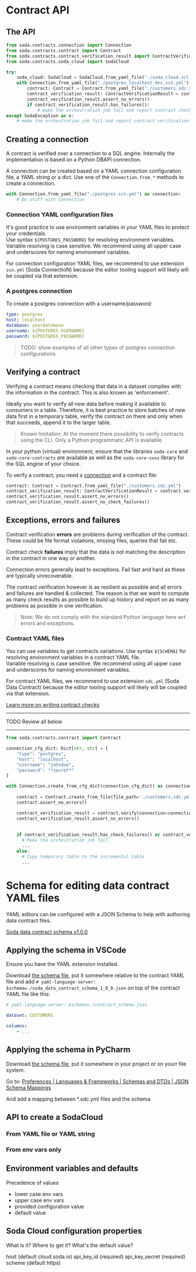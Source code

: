 # Contract API

## The API

```python
from soda.contracts.connection import Connection
from soda.contracts.contract import Contract
from soda.contracts.contract_verification_result import ContractVerificationResult
from soda.contracts.soda_cloud import SodaCloud

try:
    soda_cloud: SodaCloud = SodaCloud.from_yaml_file("./soda_cloud.scl.yml")
    with Connection.from_yaml_file("./postgres_localhost_dev.scn.yml") as connection:
        contract: Contract = Contract.from_yaml_file("./customers.sdc.yml")
        contract_verification_result: ContractVerificationResult = contract.verify(connection, soda_cloud)
        contract_verification_result.assert_no_errors()
        if contract_verification_result.has_failures():
            # make the orchestration job fail and report contract check failures.
except SodaException as e:
    # make the orchestration job fail and report contract verification errors.
```

## Creating a connection

A contract is verified over a connection to a SQL engine. Internally the implementation is based on 
a Python DBAPI connection.  

A connection can be created based on a YAML connection configuration file, a YAML string or a dict. 
Use one of the `Connection.from_*` methods to create a connection.

```python
with Connection.from_yaml_file("./postgres.scn.yml") as connection:
    # Do stuff with connection
```

### Connection YAML configuration files

It's good practice to use environment variables in your YAML files to protect your credentials.  
Use syntax `${POSTGRES_PASSWORD}` for resolving environment variables.  Variable resolving is 
case sensitive. We recommend using all upper case and underscores for naming environment variables. 

For connection configuration YAML files, we recommend to use extension `scn.yml` (Soda ConnectioN) because 
the editor tooling support will likely will be coupled via that extension. 

### A postgres connection

To create a postgres connection with a username/password:
```yaml
type: postgres
host: localhost
database: yourdatabase
username: ${POSTGRES_USERNAME}
password: ${POSTGRES_PASSWORD}
```

> TODO: show examples of all other types of postgres connection configurations.

## Verifying a contract

Verifying a contract means checking that data in a dataset complies with the information in the contract. This is 
also known as 'enforcement'.

Ideally you want to verify all new data before making it available to consumers in a table.  Therefore, it is best 
practice to store batches of new data first in a temporary table, verify the contract on there and only when that 
succeeds, append it to the larger table.

> Known limitation: At the moment there possibility to verify contracts using the CLI. Only a
> Python programmatic API is available.

In your python (virtual) environment, ensure that the libraries `soda-core` and `soda-core-contracts` are available
as well as the `soda-core-xxxx` library for the SQL engine of your choice.

To verify a contract, you need a [connection](#creating-a-connection) and a contract file:

```python
contract: Contract = Contract.from_yaml_file("./customers.sdc.yml")
contract_verification_result: ContractVerificationResult = contract.verify(connection, soda_cloud)
contract_verification_result.assert_no_errors()
contract_verification_result.assert_no_check_failures()
```

## Exceptions, errors and failures

Contract verification **errors** are problems during verification of the contract. These could be file format violations, 
missing files, queries that fail etc.

Contract check **failures** imply that the data is not matching the description in the contract in one way or another.

Connection errors generally lead to exceptions. Fail fast and hard as these are typically unrecoverable.

The contract verification however is as resilient as possible and all errors and failures are handled & collected. 
The reason is that we want to compute as many check results as possible to build up history and report on as many problems 
as possible in one verification. 

> Note: We do not comply with the standard Python language here wrt errors and exceptions. 

### Contract YAML files

You can use variables to get contracts variations. Use syntax `${SCHEMA}` for resolving environment variables in a contract YAML file.  
Variable resolving is case sensitive. We recommend using all upper case and underscores for naming environment variables. 

For contract YAML files, we recommend to use extension `sdc.yml` (Soda Data Contract) because 
the editor tooling support will likely will be coupled via that extension.

[Learn more on writing contract checks](./contract_checks.md)







----
TODO Review all below

----



```python
from soda.contracts.contract import Contract

connection_cfg_dict: Dict[str, str] = {
    "type": "postgres",
    "host": "localhost", 
    "username": "johndoe",
    "password": "*secret*"
}

with Connection.create_from_cfg_dict(connection_cfg_dict) as connection:
    
    contract = Contract.create_from_file(file_path='./customers.sdc.yml')
    contract.assert_no_errors()

    contract_verification_result = contract.verify(connection=connection, schema='TEST')
    contract_verification_result.assert_no_errors()
    
    
    if contract_verification_result.has_check_failures() or contract_verification_result.has_check_warnings():
      # Make the orchestration job fail.
      ...
    else:
      # Copy temporary table to the incremental table
      ...
```



# Schema for editing data contract YAML files

YAML editors can be configured with a JSON Schema to help with authoring data contract files.

[Soda data contract schema v1.0.0](./soda/contracts/soda_data_contract_schema_1_0_0.json)

## Applying the schema in VSCode

Ensure you have the YAML extension installed.

Download [the schema file](./soda/contracts/soda_data_contract_schema_1_0_0.json), put it somewhere relative to the contract YAML file and 
add `# yaml-language-server: $schema=./soda_data_contract_schema_1_0_0.json` on top of the contract YAML file like this: 

```yaml
# yaml-language-server: $schema=./contract_schema.json

dataset: CUSTOMERS

columns: 
    - ...
```

## Applying the schema in PyCharm

Download [the schema file](./soda/contracts/soda_data_contract_schema_1_0_0.json), put it somewhere in your project or on yourr file system. 

Go to: [Preferences | Languages & Frameworks | Schemas and DTDs | JSON Schema Mappings](jetbrains://Python/settings?name=Languages+%26+Frameworks--Schemas+and+DTDs--JSON+Schema+Mappings)

And add a mapping between *.sdc.yml files and the schema 

## API to create a SodaCloud




### From YAML file or YAML string

### From env vars only

## Environment variables and defaults

Precedence of values 
* lower case env vars
* upper case env vars
* provided configuration value
* default value

## Soda Cloud configuration properties

What is it?  Where to get it?  What's the default value?

host (default cloud.soda.io)
api_key_id (required)
api_key_secret (required)
scheme (default https)
